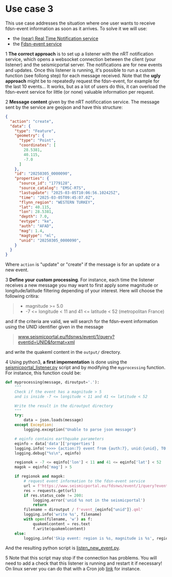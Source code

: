 # Use case 3

This use case addresses the situation where one user wants to receive fdsn-event information as soon as it arrives. To solve it we will use:

 - the [(near) Real Time Notification service](http://www.seismicportal.eu/realtime.html)
 - the [Fdsn-event service](http://www.seismicportal.eu/fdsn-wsevent.html)

1 **The correct approach** is to set up a listener with the nRT notification service, which opens a websocket connection between the client (your listener) and the seismicportal server. The notifications are for new events and updates. Once this listener is running, it's possible to run a custom function (see follong step) for each message received. Note that the **ugly approach** might be to repeatedly request the fdsn-event, for example for the last 10 events... It works, but as a lot of users do this, it can overload the fdsn-event service for little (or none) valuable information per request.

2 **Message content** given by the nRT notificcation service. The message sent by the service are geojson and have this structure:

```json
{
  "action": "create",
  "data": {
    "type": "Feature",
    "geometry": {
      "type": "Point",
      "coordinates": [
        28.5381,
        40.115,
        -7.0
      ]
    },
    "id": "20250305_0000090",
    "properties": {
      "source_id": "1779128",
      "source_catalog": "EMSC-RTS",
      "lastupdate": "2025-03-05T10:06:56.102425Z",
      "time": "2025-03-05T09:45:07.0Z",
      "flynn_region": "WESTERN TURKEY",
      "lat": 40.115,
      "lon": 28.5381,
      "depth": 7.0,
      "evtype": "ke",
      "auth": "AFAD",
      "mag": 1.4,
      "magtype": "ml",
      "unid": "20250305_0000090",
    }
  }
}
```

Where `action` is "update" or "create" if the message is for an update or a new event.

3 **Define your custom processing**. For instance, each time the listener receives a new message you may want to first apply some magnitude or longitude/latitude filtering depending of your interest. Here will choose the following critira:
  > - magnitude >= 5.0
  > - -7 <= longitude < 11 and 41 <= latitude < 52 (metropolitan France)

and if the criteria are valid, we will search for the fdsn-event information using the UNID identifier given in the message
 > www.seismicportal.eu/fdsnws/event/1/query?eventid=UNID&format=xml

and write the quakeml content in the `output/` directory.


4 Using python3, **a first impementation** is done using the [seismicportal_listener.py](../seismicportal_listener.py) script and by modifying the `myprocessing` function. For instance, this function could be:

```python
def myprocessing(message, diroutput='.'):
    """
    Check if the event has a magnitude > 5 
    and is inside -7 <= longitude < 11 and 41 <= latitude < 52

    Write the result in the diroutput directory
    """
    try:
        data = json.loads(message)
    except Exception:
        logging.exception("Unable to parse json message")

    # eqinfo contains earthquake parameters
    eqinfo = data['data']['properties']
    logging.info('>>>> {action:7} event from {auth:7}, unid:{unid}, T0:{time}, Mag:{mag}, Region: {flynn_region}'.format(**eqinfo, action=data['action']))
    logging.debug("%s\n", eqinfo)

    regionok = -7 <= eqinfo['lon'] < 11 and 41 <= eqinfo['lat'] < 52
    magok = eqinfo['mag'] > 5

    if regionok and magok:
        # request event information to the fdsn-event service
        url = f'https://www.seismicportal.eu/fdsnws/event/1/query?eventid={eqinfo["unid"]}&format=xml'
        res = requests.get(url)
        if res.status_code != 200:
            logging.error('unid %s not in the seismicportal')
            return
        filename = diroutput / f'event_{eqinfo["unid"]}.qml'
        logging.info('write %s', filename)
        with open(filename, 'w') as f:
            quakemlcontent = res.text
            f.write(quakemlcontent)
    else:
        logging.info('Skip event: region is %s, magnitude is %s', regionok, magok)
```
And the resulting python script is [listen_new_event.py](listen_new_event.py).


5 Note that this script may stop if the connection has problems. You will need to add a check that this listener is running and restart it if necessary! On linux server you can do that with a Cron job [link](https://en.wikipedia.org/wiki/Cron) for instance.